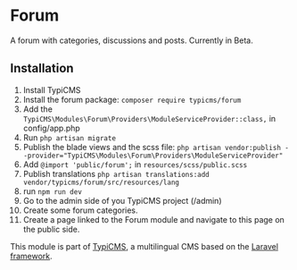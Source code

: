 # Forum

A forum with categories, discussions and posts. Currently in Beta.

## Installation

1. Install TypiCMS
2. Install the forum package: `composer require typicms/forum`
3. Add the `TypiCMS\Modules\Forum\Providers\ModuleServiceProvider::class,` in config/app.php
4. Run `php artisan migrate`
5. Publish the blade views and the scss file: `php artisan vendor:publish --provider="TypiCMS\Modules\Forum\Providers\ModuleServiceProvider"`
6. Add `@import 'public/forum';` in `resources/scss/public.scss`
7. Publish translations `php artisan translations:add vendor/typicms/forum/src/resources/lang`
8. run `npm run dev`
9. Go to the admin side of you TypiCMS project (/admin)
10. Create some forum categories.
11. Create a page linked to the Forum module and navigate to this page on the public side.

This module is part of [TypiCMS](https://github.com/TypiCMS/Base), a multilingual CMS based on the [Laravel framework](https://github.com/laravel/framework).
